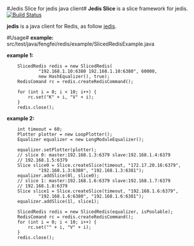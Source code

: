#Jedis Slice for jedis java client#
**Jedis Slice** is a slice framework for jedis.
[![Build Status](https://travis-ci.org/tietang/jedis-slice.png?branch=master)](<https://travis-ci.org/tietang/jedis-slice>)

**jedis** is a java client for Redis, as follow [jedis](https://github.com/xetorthio/jedis).

#Usage#
  **example:**    src/test/java/fengfei/redis/example/SlicedRedisExample.java

**example 1:**

	    SlicedRedis redis = new SlicedRedis(
				"192.168.1.10:6380 192.168.1.10:6380", 60000,
				new HashEqualizer(), true);
		RedisComand rc = redis.createRedisCommand();

		for (int i = 0; i < 10; i++) {
			rc.set("K" + i, "V" + i);
		}
		redis.close();

**example 2:**

		int timeout = 60;
		Plotter plotter = new LoopPlotter();
		Equalizer equalizer = new LongModuleEqualizer();

		equalizer.setPlotter(plotter);
		// slice 0: master:192.168.1.3:6379 slave:192.168.1.4:6379
		// 192.168.1.5:6379
		Slice slice0 = Slice.createSlice(timeout, "172.17.20.16:6379",
				"192.168.1.3:6380", "192.168.1.3:6381");
		equalizer.addSlice(0l, slice0);
		// slice 1: master:192.168.1.6:6379 slave:192.168.1.7:6379
		// 192.168.1.8:6379
		Slice slice1 = Slice.createSlice(timeout, "192.168.1.6:6379",
				"192.168.1.6:6380", "192.168.1.6:6381");
		equalizer.addSlice(1l, slice1);

		SlicedRedis redis = new SlicedRedis(equalizer, isPoolable);
		RedisComand rc = redis.createRedisCommand();
		for (int i = 0; i < 10; i++) {
			rc.set("" + i, "V" + i);
		}
		redis.close();
